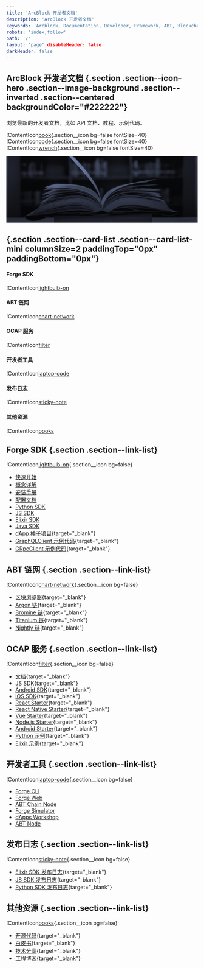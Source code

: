 ```yaml
---
title: 'ArcBlock 开发者文档'
description: 'ArcBlock 开发者文档'
keywords: 'Arcblock, Documentation, Developer, Framework, ABT, Blockchain'
robots: 'index,follow'
path: '/'
layout: 'page' disableHeader: false
darkHeader: false
---
```


## ArcBlock 开发者文档 {.section .section--icon-hero .section--image-background .section--inverted .section--centered backgroundColor="#222222"}

浏览最新的开发者文档，比如 API 文档、教程、示例代码。

!ContentIcon[book](#ffffff){.section__icon bg=false fontSize=40}
!ContentIcon[code](#ffffff){.section__icon bg=false fontSize=40}
!ContentIcon[wrench](#ffffff){.section__icon bg=false fontSize=40}

![](./images/docs-bg-mint.jpg)

## {.section .section--card-list .section--card-list-mini columnSize=2 paddingTop="0px" paddingBottom="0px"}

#### Forge SDK

!ContentIcon[lightbulb-on](#222222)

#### ABT 链网

!ContentIcon[chart-network](#222222)

#### OCAP 服务

!ContentIcon[filter](#222222)

#### 开发者工具

!ContentIcon[laptop-code](#222222)

#### 发布日志

!ContentIcon[sticky-note](#222222)

#### 其他资源

!ContentIcon[books](#222222)

## Forge SDK {.section .section--link-list}

!ContentIcon[lightbulb-on](#4a4a4a){.section__icon bg=false}

- [快速开始](/zh/docs/intro/quickstart)
- [概念详解](/zh/docs/intro/concepts)
- [安装手册](/zh/docs/instruction/install)
- [配置文档](/zh/docs/instruction/configuration)
- [Python SDK](/zh/docs/instruction/sdk/python)
- [JS SDK](/zh/docs/instruction/sdk/js)
- [Elixir SDK](/zh/docs/instruction/sdk/elixir)
- [Java SDK](/zh/docs/instruction/sdk/java)
- [dApp 种子项目](https://github.com/ArcBlock/forge-dapp-starters){target="_blank"}
- [GraphQLClient 示例代码](https://github.com/ArcBlock/forge-js/tree/master/forge/graphql-client/examples){target="_blank"}
- [GRpcClient 示例代码](https://github.com/ArcBlock/forge-js/tree/master/forge/grpc-client/examples){target="_blank"}

## ABT 链网 {.section .section--link-list}

!ContentIcon[chart-network](#4a4a4a){.section__icon bg=false}

- [区块浏览器](https://explorer.abtnetwork.io){target="_blank"}
- [Argon 链](https://argon.abtnetwork.io){target="_blank"}
- [Bromine 链](https://bromine.abtnetwork.io){target="_blank"}
- [Titanium 链](https://titanium.abtnetwork.io){target="_blank"}
- [Nightly 链](https://test.abtnetwork.io){target="_blank"}

## OCAP 服务 {.section .section--link-list}

!ContentIcon[filter](#4a4a4a){.section__icon bg=false}

- [文档](http://ocap-docs.arcblock.io){target="_blank"}
- [JS SDK](https://github.com/ArcBlock/ocap-javascript-sdk/tree/master/packages/ocap-js){target="_blank"}
- [Android SDK](https://github.com/ArcBlock/arcblock-android-sdk){target="_blank"}
- [iOS SDK](https://github.com/ArcBlock/arcblock-ios-sdk){target="_blank"}
- [React Starter](https://github.com/ArcBlock/ocap-react-starter){target="_blank"}
- [React Native Starter](https://github.com/ArcBlock/ocap-react-native-starter){target="_blank"}
- [Vue Starter](https://github.com/ArcBlock/ocap-vue-starter){target="_blank"}
- [Node.js Starter](https://github.com/ArcBlock/ocap-express-starter){target="_blank"}
- [Android Starter](https://github.com/NateRobinson/SDKTempDemo){target="_blank"}
- [Python 示例](https://github.com/tyrchen/ocap-example/tree/master/src/python){target="_blank"}
- [Elixir 示例](https://github.com/tyrchen/ocap-example/tree/master/src/elixir){target="_blank"}

## 开发者工具 {.section .section--link-list}

!ContentIcon[laptop-code](#4a4a4a){.section__icon bg=false}

- [Forge CLI](/zh/handbook)
- [Forge Web](/zh/docs/tools/forge_web)
- [ABT Chain Node](/zh/docs/tools/abt_chain_node)
- [Forge Simulator](/zh/docs/tools/simulator)
- [dApps Workshop](/zh/docs/tools/dapps_workshop)
- [ABT Node](/zh/abtnode)

## 发布日志 {.section .section--link-list}

!ContentIcon[sticky-note](#4a4a4a){.section__icon bg=false}

- [Elixir SDK 发布日志](https://github.com/ArcBlock/forge-elixir-sdk/blob/master/CHANGELOG.md){target="_blank"}
- [JS SDK 发布日志](https://github.com/ArcBlock/forge-js/blob/master/CHANGELOG.md){target="_blank"}
- [Python SDK 发布日志](https://github.com/ArcBlock/forge-python-sdk/blob/master/CHANGELOG.md){target="_blank"}

## 其他资源 {.section .section--link-list}

!ContentIcon[books](#4a4a4a){.section__icon bg=false}

- [开源代码](https://github.com/ArcBlock){target="_blank"}
- [白皮书](https://www.arcblock.io/en/whitepaper){target="_blank"}
- [技术分享](https://www.arcblock.io/en/learning){target="_blank"}
- [工程博客](https://www.arcblock.io/zh/categories/Engineering%20blog){target="_blank"}
